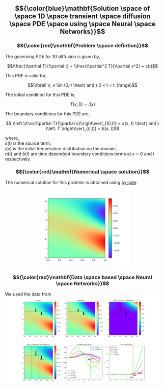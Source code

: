 ## $${\color{blue}\mathbf{Solution \space of \space 1D \space transient \space diffusion \space PDE \space using \space Neural \space Networks}}$$ ##

### $${\color{red}\mathbf{Problem \space defintion}}$$ ###

The governing PDE for 1D diffusion is given by,

$$\\frac{\\partial T}{\\partial t} = \\frac{\\partial^2 T}{\\partial x^2} + s(t)$$ 

This PDE is valid for,

$$\\forall \\, x \\in (0,l) \\text{ and } 0 < t < t_{range}$$

The initial condition for this PDE is, 

$$T(x, 0) = i(x) $$

The boundary conditions for this PDE are,

$$ \\left.\\frac{\\partial T}{\\partial x}\\right\\vert_{(0,t)} = a(x, t) \\text{ and } \\left. T \\right\\vert_{(l,t)} = b(x, t)$$

where,<br>
$s(t)$ is the source term,<br>
$i(x)$ is the initial temperature distribution on the domain,<br>
$a(t)$ and $b(t)$ are time dependent boundary conditions terms at $x=0$ and $l$ respectively.
<br>

### $${\color{red}\mathbf{Numerical \space solution}}$$ ###

The numerical solution for this problem is obtained using [py-pde](https://py-pde.readthedocs.io/en/latest/).
<p align="center">
  <img src="./DatabasedNN/results/groundtruth.png", width=300px>
</p>

### $${\color{red}\mathbf{Data \space based \space Neural \space Networks}}$$ ###

We used the data from 
![slices](https://github.com/pnkjsyngh/diffusionNet/blob/main/DatabasedNN/results/contours.png)
![slices](https://github.com/pnkjsyngh/diffusionNet/blob/main/DatabasedNN/results/slices.png)

